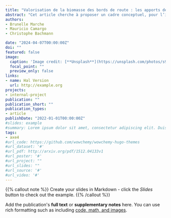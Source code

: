 ```yaml
---
title: "Valorisation de la biomasse des bords de route : les apports des démonstrateurs pour le déploiement d’une filière durable (Article à paraître)"
abstract: "Cet article cherche à proposer un cadre conceptuel, pour l’implémentation d’un démonstrateur de la gestion durable des bords de route à des fins de valorisation, reposant sur le croisement des informations issues de la littérature sur les démonstrateurs et sur la filière durable."
authors:
- Brunelle Marche
- Mauricio Camargo
- Christophe Bachmann

date: "2024-04-07T00:00:00Z"
doi: ""
featured: false
image:
  caption: 'Image credit: [**Unsplash**](https://unsplash.com/photos/s9CC2SKySJM)'
  focal_point: ""
  preview_only: false
links:
- name: Hal Version
  url: http://example.org
projects:
- internal-project
publication: ""
publication_short: ""
publication_types:
- article
publishDate: "2022-01-01T00:00:00Z"
#slides: example
#summary: Lorem ipsum dolor sit amet, consectetur adipiscing elit. Duis posuere tellus ac convallis placerat. Proin tincidunt magna sed ex sollicitudin condimentum.
tags:
- axe4
#url_code: https://github.com/wowchemy/wowchemy-hugo-themes
#url_dataset: '#'
#url_pdf: http://arxiv.org/pdf/1512.04133v1
#url_poster: '#'
#url_project: ""
#url_slides: ""
#url_source: '#'
#url_video: '#'
---
```


{{% callout note %}}
Create your slides in Markdown - click the *Slides* button to check out the example.
{{% /callout %}}

Add the publication's **full text** or **supplementary notes** here. You can use rich formatting such as including [code, math, and images](https://wowchemy.com/docs/content/writing-markdown-latex/).
